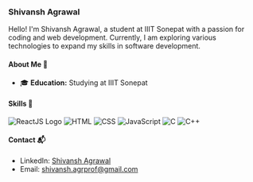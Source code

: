 ### Shivansh Agrawal

Hello! I'm Shivansh Agrawal, a student at IIIT Sonepat with a passion for coding and web development. Currently, I am exploring various technologies to expand my skills in software development.

#### About Me 🚀

- 🎓 **Education:** Studying at IIIT Sonepat

#### Skills 🧠

![ReactJS Logo](https://upload.wikimedia.org/wikipedia/commons/thumb/a/a7/React-icon.svg/20px-React-icon.svg.png)
![HTML](https://img.shields.io/badge/-HTML-E34F26?style=flat-square&logo=html5&logoColor=white)
![CSS](https://img.shields.io/badge/-CSS-1572B6?style=flat-square&logo=css3&logoColor=white)
![JavaScript](https://img.shields.io/badge/-JavaScript-F7DF1E?style=flat-square&logo=javascript&logoColor=black)
![C](https://img.shields.io/badge/C-00599C?style=for-the-badge&logo=c++&logoColor=white)
![C++](https://img.shields.io/badge/C%2B%2B-00599C?style=for-the-badge&logo=c%2B%2B&logoColor=white)

#### Contact 📬

- LinkedIn: [Shivansh Agrawal](https://www.linkedin.com/in/shivansh-agrawal-0920b5214)
- Email: shivansh.agrprof@gmail.com
